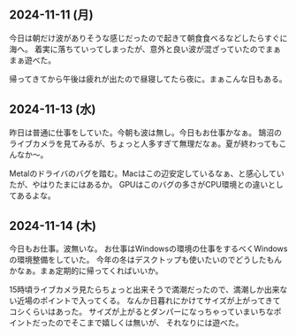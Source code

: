 ## 2024-11-11 (月)

今日は朝だけ波がありそうな感じだったので起きて朝食食べるなどしたらすぐに海へ。
着実に落ちていってしまったが、意外と良い波が混ざっていたのでまぁまぁ遊べた。

帰ってきてから午後は疲れが出たので昼寝してたら夜に。まぁこんな日もある。

## 2024-11-13 (水)

昨日は普通に仕事をしていた。今朝も波は無し。今日もお仕事かなぁ。
鵠沼のライブカメラを見てみるが、ちょっと人多すぎて無理だなぁ。夏が終わってもこんなか〜。

Metalのドライバのバグを踏む。Macはこの辺安定しているなぁ、と感心していたが、やはりたまにはあるか。
GPUはこのバグの多さがCPU環境との違いとしてあるよな。

## 2024-11-14 (木)

今日もお仕事。波無いな。
お仕事はWindowsの環境の仕事をするべくWindowsの環境整備をしていた。
今年の冬はデスクトップも使いたいのでどうしたもんかなぁ。まぁ定期的に帰ってくればいいか。

15時頃ライブカメラ見たらちょっと出来そうで満潮だったので、満潮しか出来ない近場のポイントで入ってくる。
なんか日暮れにかけてサイズが上がってきてコシくらいはあった。
サイズが上がるとダンパーになっちゃっていまいちなポイントだったのでそこまで嬉しくは無いが、
それなりには遊べた。
